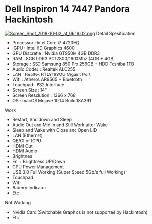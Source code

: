 # Dell Inspiron 14 7447  Pandora Hackintosh

[![Screen_Shot_2018-10-02_at_06.18.02.png](https://i.postimg.cc/hjXB8Bsd/Screen_Shot_2018-10-02_at_06.18.02.png)](https://postimg.cc/5YWT1DZ4)
Detail Spesification

- Processor : Intel Core i7 4720HQ
- IGPU : Intel HD Graphics 4600
- GPU Discrette : Nvidia GT950M 4GB DDR3
- RAM : 8GB DDR3 PC12800/1600Mhz (4GB + 4GB)
- Storage : SSD Samsung 850 Pro 256GB + HDD Toshiba 1TB
- Audio Codec : Realtek ALC255
- LAN : Realtek RTL8168GU Gigabit Port
- Wifi : Atheros AR9565 + Bluetooth
- Touchpad : PS2 Interface
- Screen Size : 14"
- Screen Resolution : 1366 x 768
- OS : macOS Mojave 10.14 Build 18A391

Work

- Restart, Shutdown and Sleep
- Audio Out and Mic In and Still Work after Wake
- Sleep and Wake with Close and Open LID
- LAN (Ethernet)
- QE/CI of IGPU
- HDMI Out
- HDMI Audio
- Brightnes
- Fn + Brightness UP/Down
- CPU Power Management
- USB 3.0 Full Working (Super Speed 5Gb/s full Working)
- Touchpad
- Wifi
- Battery Indicator
- Etc

Not Working

- Nvidia Card (Switchable Graphics is not supported by Hackintosh)
- Etc
